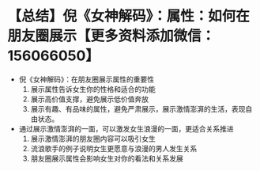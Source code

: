 # 【总结】倪《女神解码》：属性：如何在朋友圈展示【更多资料添加微信：156066050】

-   倪《女神解码》：在朋友圈展示属性的重要性
    1.  展示属性告诉女生你的性格和适合的功能
    2.  展示高价值支撑，避免展示低价值奔放
    3.  展示有趣、有品味的属性，避免严肃展示，展示激情澎湃的生活，表现自由状态。
-   通过展示激情澎湃的一面，可以激发女生浪漫的一面，更适合关系推进
    1.  展示激情澎湃的朋友圈内容可以吸引女生
    2.  流浪歌手的例子说明女生更愿意与浪漫的男人发生关系
    3.  朋友圈展示属性会影响女生对你的看法和关系发展